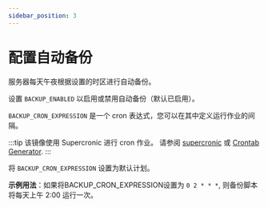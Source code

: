 ```yaml
---
sidebar_position: 3
---
```


# 配置自动备份

服务器每天午夜根据设置的时区进行自动备份。

设置 `BACKUP_ENABLED` 以启用或禁用自动备份（默认已启用）。

`BACKUP_CRON_EXPRESSION` 是一个 cron 表达式，您可以在其中定义运行作业的间隔。

:::tip
该镜像使用 Supercronic 进行 cron 作业。
请参阅 [supercronic](https://github.com/aptible/supercronic#crontab-format)
或 [Crontab Generator](https://crontab-generator.org).
:::

将 `BACKUP_CRON_EXPRESSION` 设置为默认计划。

**示例用法**：如果将BACKUP_CRON_EXPRESSION设置为 `0 2 * * *`, 则备份脚本将每天上午 2:00 运行一次。
